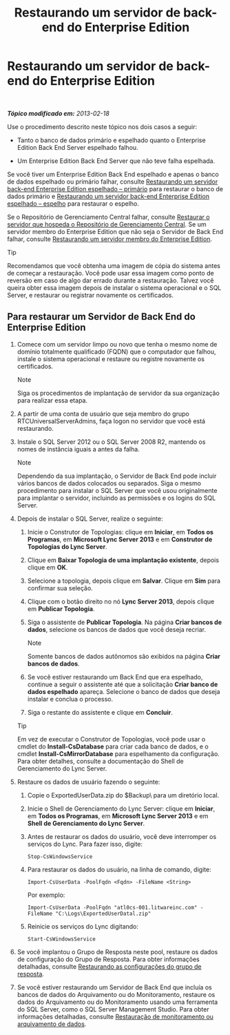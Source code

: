 ﻿---
title: Restaurando um servidor de back-end do Enterprise Edition
TOCTitle: Restaurando um servidor de back-end do Enterprise Edition
ms:assetid: 1450eb4e-3315-4d02-8f02-6e1791fb1550
ms:mtpsurl: https://technet.microsoft.com/pt-br/library/Hh202163(v=OCS.15)
ms:contentKeyID: 52057557
ms.date: 05/19/2016
mtps_version: v=OCS.15
ms.translationtype: HT
---

# Restaurando um servidor de back-end do Enterprise Edition

 

_**Tópico modificado em:** 2013-02-18_

Use o procedimento descrito neste tópico nos dois casos a seguir:

  - Tanto o banco de dados primário e espelhado quanto o Enterprise Edition Back End Server espelhado falhou.

  - Um Enterprise Edition Back End Server que não teve falha espelhada.

Se você tiver um Enterprise Edition Back End espelhado e apenas o banco de dados espelhado ou primário falhar, consulte [Restaurando um servidor back-end Enterprise Edition espelhado – primário](lync-server-2013-restoring-a-mirrored-enterprise-edition-back-end-server-primary.md) para restaurar o banco de dados primário e [Restaurando um servidor back-end Enterprise Edition espelhado – espelho](lync-server-2013-restoring-a-mirrored-enterprise-edition-back-end-server-mirror.md) para restaurar o espelho.

Se o Repositório de Gerenciamento Central falhar, consulte [Restaurar o servidor que hospeda o Repositório de Gerenciamento Central](lync-server-2013-restoring-the-server-hosting-the-central-management-store.md). Se um servidor membro do Enterprise Edition que não seja o Servidor de Back End falhar, consulte [Restaurando um servidor membro do Enterprise Edition](lync-server-2013-restoring-an-enterprise-edition-member-server.md).


> [!TIP]  
> Recomendamos que você obtenha uma imagem de cópia do sistema antes de começar a restauração. Você pode usar essa imagem como ponto de reversão em caso de algo dar errado durante a restauração. Talvez você queira obter essa imagem depois de instalar o sistema operacional e o SQL Server, e restaurar ou registrar novamente os certificados.



## Para restaurar um Servidor de Back End do Enterprise Edition

1.  Comece com um servidor limpo ou novo que tenha o mesmo nome de domínio totalmente qualificado (FQDN) que o computador que falhou, instale o sistema operacional e restaure ou registre novamente os certificados.
    
    > [!NOTE]  
    > Siga os procedimentos de implantação de servidor da sua organização para realizar essa etapa.

2.  A partir de uma conta de usuário que seja membro do grupo RTCUniversalServerAdmins, faça logon no servidor que você está restaurando.

3.  Instale o SQL Server 2012 ou o SQL Server 2008 R2, mantendo os nomes de instância iguais a antes da falha.
    
    > [!NOTE]  
    > Dependendo da sua implantação, o Servidor de Back End pode incluir vários bancos de dados colocados ou separados. Siga o mesmo procedimento para instalar o SQL Server que você usou originalmente para implantar o servidor, incluindo as permissões e os logins do SQL Server.

4.  Depois de instalar o SQL Server, realize o seguinte:
    
    1.  Inicie o Construtor de Topologias: clique em **Iniciar**, em **Todos os Programas**, em **Microsoft Lync Server 2013** e em **Construtor de Topologias do Lync Server**.
    
    2.  Clique em **Baixar Topologia de uma implantação existente**, depois clique em **OK**.
    
    3.  Selecione a topologia, depois clique em **Salvar**. Clique em **Sim** para confirmar sua seleção.
    
    4.  Clique com o botão direito no nó **Lync Server 2013**, depois clique em **Publicar Topologia**.
    
    5.  Siga o assistente de **Publicar Topologia**. Na página **Criar bancos de dados**, selecione os bancos de dados que você deseja recriar.
        
        > [!NOTE]  
        > Somente bancos de dados autônomos são exibidos na página <strong>Criar bancos de dados</strong>.    
    6.  Se você estiver restaurando um Back End que era espelhado, continue a seguir o assistente até que a solicitação **Criar banco de dados espelhado** apareça. Selecione o banco de dados que deseja instalar e conclua o processo.
    
    7.  Siga o restante do assistente e clique em **Concluir**.
    

    > [!TIP]  
    > Em vez de executar o Construtor de Topologias, você pode usar o cmdlet do <STRONG>Install-CsDatabase</STRONG> para criar cada banco de dados, e o cmdlet <STRONG>Install-CsMirrorDatabase</STRONG> para espelhamento da configuração. Para obter detalhes, consulte a documentação do Shell de Gerenciamento do Lync Server.



5.  Restaure os dados de usuário fazendo o seguinte:
    
    1.  Copie o ExportedUserData.zip do $Backup\\ para um diretório local.
    
    2.  Inicie o Shell de Gerenciamento do Lync Server: clique em **Iniciar**, em **Todos os Programas**, em **Microsoft Lync Server 2013** e em **Shell de Gerenciamento do Lync Server**.
    
    3.  Antes de restaurar os dados do usuário, você deve interromper os serviços do Lync. Para fazer isso, digite:
        
            Stop-CsWindowsService
    
    4.  Para restaurar os dados do usuário, na linha de comando, digite:
        
            Import-CsUserData -PoolFqdn <Fqdn> -FileName <String>
        
        Por exemplo:
        
            Import-CsUserData -PoolFqdn "atl0cs-001.litwareinc.com" -FileName "C:\Logs\ExportedUserDatal.zip"
    
    5.  Reinicie os serviços do Lync digitando:
        
            Start-CsWindowsService

6.  Se você implantou o Grupo de Resposta neste pool, restaure os dados de configuração do Grupo de Resposta. Para obter informações detalhadas, consulte [Restaurando as configurações do grupo de resposta](lync-server-2013-restoring-response-group-settings.md).

7.  Se você estiver restaurando um Servidor de Back End que incluía os bancos de dados do Arquivamento ou do Monitoramento, restaure os dados do Arquivamento ou do Monitoramento usando uma ferramenta do SQL Server, como o SQL Server Management Studio. Para obter informações detalhadas, consulte [Restauração de monitoramento ou arquivamento de dados](lync-server-2013-restoring-monitoring-or-archiving-data.md).


